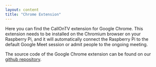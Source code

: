 ```yaml
---
layout: content
title: "Chrome Extension"
---
```


Here you can find the CallOnTV extension for Google Chrome. This extension needs to be installed on the Chromium browser on your Raspberry Pi, and it will automatically connect the Raspberry Pi to the default Google Meet session or admit people to the ongoing meeting.

The source code of the Google Chrome extension can be found on our [github repository](https://github.com/callontv/googlemeet-extension).
